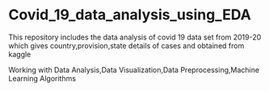 # Covid_19_data_analysis_using_EDA
This repository includes the data analysis of covid 19 data set from 2019-20 which gives country,provision,state details of cases and obtained from kaggle 

Working with Data Analysis,Data Visualization,Data Preprocessing,Machine Learning Algorithms
